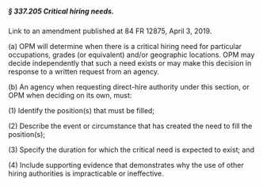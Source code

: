 ##### § 337.205 Critical hiring needs. #####

Link to an amendment published at 84 FR 12875, April 3, 2019.

(a) OPM will determine when there is a critical hiring need for particular occupations, grades (or equivalent) and/or geographic locations. OPM may decide independently that such a need exists or may make this decision in response to a written request from an agency.

(b) An agency when requesting direct-hire authority under this section, or OPM when deciding on its own, must:

(1) Identify the position(s) that must be filled;

(2) Describe the event or circumstance that has created the need to fill the position(s);

(3) Specify the duration for which the critical need is expected to exist; and

(4) Include supporting evidence that demonstrates why the use of other hiring authorities is impracticable or ineffective.